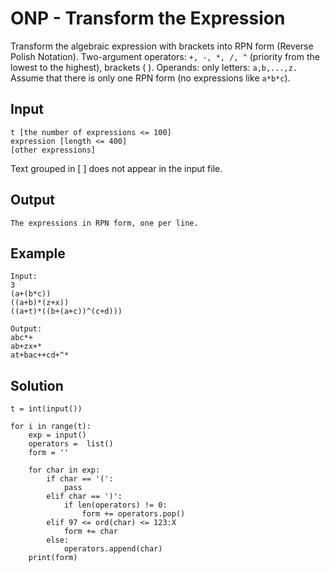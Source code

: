 # ONP - Transform the Expression
Transform the algebraic expression with brackets into RPN form (Reverse Polish Notation). 
Two-argument operators: `+, -, *, /, ^` (priority from the lowest to the highest), brackets ( ). 
Operands: only letters: `a,b,...,z.` Assume that there is only one RPN form (no expressions like `a*b*c`).

## Input
```
t [the number of expressions <= 100]
expression [length <= 400]
[other expressions]
```
Text grouped in [ ] does not appear in the input file.

## Output
```
The expressions in RPN form, one per line.
```

## Example
```
Input:
3
(a+(b*c))
((a+b)*(z+x))
((a+t)*((b+(a+c))^(c+d)))

Output:
abc*+
ab+zx+*
at+bac++cd+^*
```

## Solution
```
t = int(input())

for i in range(t):
    exp = input()
    operators =  list()
    form = ''

    for char in exp:
        if char == '(':
            pass
        elif char == ')':
            if len(operators) != 0:
                form += operators.pop()
        elif 97 <= ord(char) <= 123:X
            form += char
        else:
            operators.append(char)
    print(form)
```
